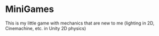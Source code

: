 # MiniGames
This is my little game with mechanics that are new to me (lighting in 2D, Cinemachine, etc. in Unity 2D physics)
